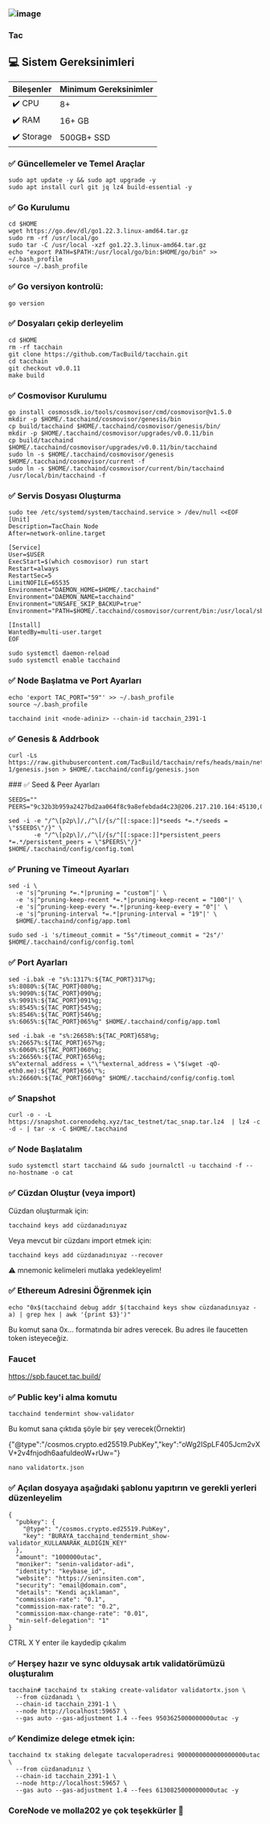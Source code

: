 ###                                 ![image](https://github.com/user-attachments/assets/e2b5db23-7fee-4f72-b939-9a4c7382517e)

###                                 Tac

  ## 💻 Sistem Gereksinimleri
| Bileşenler | Minimum Gereksinimler | 
| ------------ | ------------ |
| ✔️ CPU |	8+ |
| ✔️ RAM	| 16+ GB |
| ✔️ Storage	| 500GB+ SSD |

### ✅ Güncellemeler ve Temel Araçlar
```
sudo apt update -y && sudo apt upgrade -y
sudo apt install curl git jq lz4 build-essential -y
```

### ✅ Go Kurulumu 
```
cd $HOME
wget https://go.dev/dl/go1.22.3.linux-amd64.tar.gz
sudo rm -rf /usr/local/go
sudo tar -C /usr/local -xzf go1.22.3.linux-amd64.tar.gz
echo "export PATH=$PATH:/usr/local/go/bin:$HOME/go/bin" >> ~/.bash_profile
source ~/.bash_profile
```
### ✅ Go versiyon kontrolü:
```
go version
```
### ✅  Dosyaları çekip derleyelim
```
cd $HOME
rm -rf tacchain
git clone https://github.com/TacBuild/tacchain.git
cd tacchain
git checkout v0.0.11
make build
```
### ✅ Cosmovisor Kurulumu
```
go install cosmossdk.io/tools/cosmovisor/cmd/cosmovisor@v1.5.0
mkdir -p $HOME/.tacchaind/cosmovisor/genesis/bin
cp build/tacchaind $HOME/.tacchaind/cosmovisor/genesis/bin/
mkdir -p $HOME/.tacchaind/cosmovisor/upgrades/v0.0.11/bin
cp build/tacchaind $HOME/.tacchaind/cosmovisor/upgrades/v0.0.11/bin/tacchaind
sudo ln -s $HOME/.tacchaind/cosmovisor/genesis $HOME/.tacchaind/cosmovisor/current -f
sudo ln -s $HOME/.tacchaind/cosmovisor/current/bin/tacchaind /usr/local/bin/tacchaind -f
```
### ✅ Servis Dosyası Oluşturma
```
sudo tee /etc/systemd/system/tacchaind.service > /dev/null <<EOF
[Unit]
Description=TacChain Node
After=network-online.target

[Service]
User=$USER
ExecStart=$(which cosmovisor) run start
Restart=always
RestartSec=5
LimitNOFILE=65535
Environment="DAEMON_HOME=$HOME/.tacchaind"
Environment="DAEMON_NAME=tacchaind"
Environment="UNSAFE_SKIP_BACKUP=true"
Environment="PATH=$HOME/.tacchaind/cosmovisor/current/bin:/usr/local/sbin:/usr/local/bin:/usr/sbin:/usr/bin"

[Install]
WantedBy=multi-user.target
EOF
```
```
sudo systemctl daemon-reload
sudo systemctl enable tacchaind
```
### ✅ Node Başlatma ve Port Ayarları
```
echo 'export TAC_PORT="59"' >> ~/.bash_profile
source ~/.bash_profile
```
```
tacchaind init <node-adiniz> --chain-id tacchain_2391-1
```
### ✅ Genesis & Addrbook 
```
curl -Ls https://raw.githubusercontent.com/TacBuild/tacchain/refs/heads/main/networks/tacchain_2391-1/genesis.json > $HOME/.tacchaind/config/genesis.json
```
### ✅ Seed & Peer Ayarları
```
SEEDS=""
PEERS="9c32b3b959a2427bd2aa064f8c9a8efebdad4c23@206.217.210.164:45130,04a2152eed9f73dc44779387a870ea6480c41fe7@206.217.210.164:45140,5aaaf8140262d7416ac53abe4e0bd13b0f582168@23.92.177.41:45110,ddb3e8b8f4d051e914686302dafc2a73adf9b0d2@23.92.177.41:45120"

sed -i -e "/^\[p2p\]/,/^\[/{s/^[[:space:]]*seeds *=.*/seeds = \"$SEEDS\"/}" \
       -e "/^\[p2p\]/,/^\[/{s/^[[:space:]]*persistent_peers *=.*/persistent_peers = \"$PEERS\"/}" $HOME/.tacchaind/config/config.toml
```
### ✅ Pruning ve Timeout Ayarları
```
sed -i \
  -e 's|^pruning *=.*|pruning = "custom"|' \
  -e 's|^pruning-keep-recent *=.*|pruning-keep-recent = "100"|' \
  -e 's|^pruning-keep-every *=.*|pruning-keep-every = "0"|' \
  -e 's|^pruning-interval *=.*|pruning-interval = "19"|' \
  $HOME/.tacchaind/config/app.toml

sudo sed -i 's/timeout_commit = "5s"/timeout_commit = "2s"/' $HOME/.tacchaind/config/config.toml
```
### ✅ Port Ayarları
```
sed -i.bak -e "s%:1317%:${TAC_PORT}317%g;
s%:8080%:${TAC_PORT}080%g;
s%:9090%:${TAC_PORT}090%g;
s%:9091%:${TAC_PORT}091%g;
s%:8545%:${TAC_PORT}545%g;
s%:8546%:${TAC_PORT}546%g;
s%:6065%:${TAC_PORT}065%g" $HOME/.tacchaind/config/app.toml
```
```
sed -i.bak -e "s%:26658%:${TAC_PORT}658%g;
s%:26657%:${TAC_PORT}657%g;
s%:6060%:${TAC_PORT}060%g;
s%:26656%:${TAC_PORT}656%g;
s%^external_address = \"\"%external_address = \"$(wget -qO- eth0.me):${TAC_PORT}656\"%;
s%:26660%:${TAC_PORT}660%g" $HOME/.tacchaind/config/config.toml
```
### ✅ Snapshot
```
curl -o - -L https://snapshot.corenodehq.xyz/tac_testnet/tac_snap.tar.lz4  | lz4 -c -d - | tar -x -C $HOME/.tacchaind
```
### ✅ Node Başlatalım
```
sudo systemctl start tacchaind && sudo journalctl -u tacchaind -f --no-hostname -o cat
```
### ✅ Cüzdan Oluştur (veya import)
Cüzdan oluşturmak için:
```
tacchaind keys add cüzdanadınıyaz
```
Veya mevcut bir cüzdanı import etmek için:
```
tacchaind keys add cüzdanadınıyaz --recover
```
⚠️ mnemonic kelimeleri mutlaka yedekleyelim!

### ✅ Ethereum Adresini Öğrenmek için 
```
echo "0x$(tacchaind debug addr $(tacchaind keys show cüzdanadınıyaz -a) | grep hex | awk '{print $3}')"
```
Bu komut sana 0x... formatında bir adres verecek. Bu adres ile faucetten token isteyeceğiz.
### Faucet
https://spb.faucet.tac.build/

### ✅ Public key'i alma komutu 
```
tacchaind tendermint show-validator
```
Bu komut sana çıktıda şöyle bir şey verecek(Örnektir)

{"@type":"/cosmos.crypto.ed25519.PubKey","key":"oWg2ISpLF405Jcm2vXV+2v4fnjodh6aafuIdeoW+rUw="}

```
nano validatortx.json
```
### ✅ Açılan dosyaya aşağıdaki şablonu yapıtırın ve gerekli yerleri düzenleyelim
```
{
  "pubkey": {
    "@type": "/cosmos.crypto.ed25519.PubKey",
    "key": "BURAYA_tacchaind_tendermint_show-validator_KULLANARAK_ALDIĞIN_KEY"
  },
  "amount": "1000000utac",
  "moniker": "senin-validator-adi",
  "identity": "keybase_id",
  "website": "https://seninsiten.com",
  "security": "email@domain.com",
  "details": "Kendi açıklaman",
  "commission-rate": "0.1",
  "commission-max-rate": "0.2",
  "commission-max-change-rate": "0.01",
  "min-self-delegation": "1"
}
```
CTRL X Y enter ile  kaydedip çıkalım
### ✅ Herşey hazır ve sync olduysak artık validatörümüzü oluşturalım
```
tacchain# tacchaind tx staking create-validator validatortx.json \
  --from cüzdanadı \
  --chain-id tacchain_2391-1 \
  --node http://localhost:59657 \
  --gas auto --gas-adjustment 1.4 --fees 9503625000000000utac -y
```

### ✅ Kendimize delege etmek için:
```
tacchaind tx staking delegate tacvaloperadresi 9000000000000000000utac \
  --from cüzdanadınız \
  --chain-id tacchain_2391-1 \
  --node http://localhost:59657 \
  --gas auto --gas-adjustment 1.4 --fees 6130825000000000utac -y
```
 ### CoreNode ve molla202 ye çok teşekkürler 🙏




